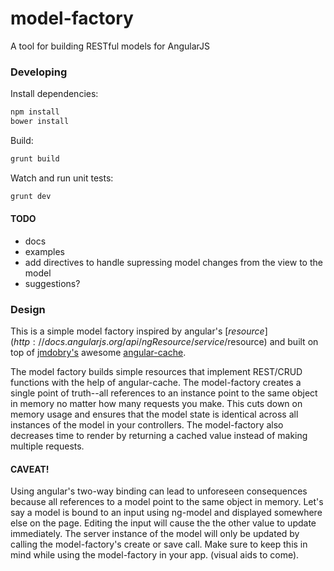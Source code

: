 model-factory
=============

A tool for building RESTful models for AngularJS

### Developing
Install dependencies:
```bash
npm install
bower install
```

Build:
```bash
grunt build
```

Watch and run unit tests:
```bash
grunt dev
```

#### TODO
- docs
- examples
- add directives to handle supressing model changes from the view to the model
- suggestions?

### Design
This is a simple model factory inspired by angular's [$resource](http://docs.angularjs.org/api/ngResource/service/$resource) and built on top of [jmdobry's](https://github.com/jmdobry) awesome [angular-cache](https://github.com/jmdobry/angular-cache).

The model factory builds simple resources that implement REST/CRUD functions with the help of angular-cache. The model-factory creates a single point of truth--all references to an instance point to the same object in memory no matter how many requests you make. This cuts down on memory usage and ensures that the model state is identical across all instances of the model in your controllers. The model-factory also decreases time to render by returning a cached value instead of making multiple requests.

#### CAVEAT!
Using angular's two-way binding can lead to unforeseen consequences because all references to a model point to the same object in memory. Let's say a model is bound to an input using ng-model and displayed somewhere else on the page. Editing the input will cause the the other value to update immediately. The server instance of the model will only be updated by calling the model-factory's create or save call. Make sure to keep this in mind while using the model-factory in your app.  (visual aids to come).
